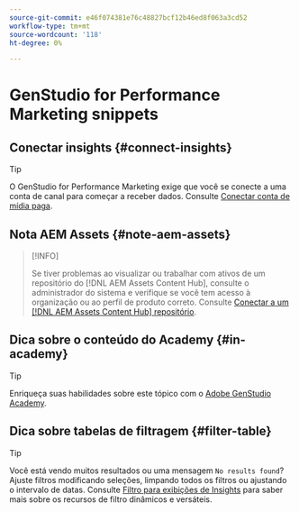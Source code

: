 ```yaml
---
source-git-commit: e46f074381e76c48827bcf12b46ed8f063a3cd52
workflow-type: tm+mt
source-wordcount: '118'
ht-degree: 0%

---
```

# GenStudio for Performance Marketing snippets

## Conectar insights {#connect-insights}

>[!TIP]
>
>O GenStudio for Performance Marketing exige que você se conecte a uma conta de canal para começar a receber dados. Consulte [Conectar conta de mídia paga](/help/user-guide/connectors/connect-channel.md).

## Nota AEM Assets {#note-aem-assets}

>[!INFO]
>
>Se tiver problemas ao visualizar ou trabalhar com ativos de um repositório do [!DNL AEM Assets Content Hub], consulte o administrador do sistema e verifique se você tem acesso à organização ou ao perfil de produto correto. Consulte [Conectar a um [!DNL AEM Assets Content Hub] repositório](/help/user-guide/content/connect-aem-repo.md).

## Dica sobre o conteúdo do Academy {#in-academy}

>[!TIP]
>
>Enriqueça suas habilidades sobre este tópico com o [Adobe GenStudio Academy](https://learningmanager.adobe.com/genstudioacademy).

## Dica sobre tabelas de filtragem {#filter-table}

>[!TIP]
>
>Você está vendo muitos resultados ou uma mensagem `No results found`? Ajuste filtros modificando seleções, limpando todos os filtros ou ajustando o intervalo de datas. Consulte [Filtro para exibições de Insights](/help/user-guide/insights/filter-views.md) para saber mais sobre os recursos de filtro dinâmicos e versáteis.
